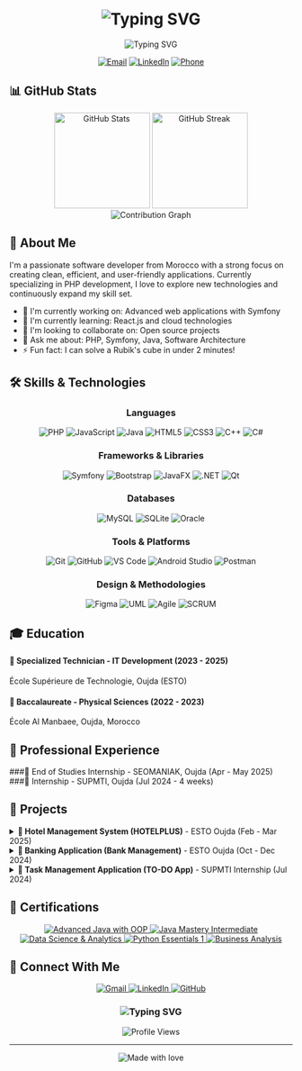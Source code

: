 <h1 align="center">
  <img src="https://readme-typing-svg.herokuapp.com?font=Fira+Code&size=30&duration=3000&pause=1000&color=2E9EF7&center=true&vCenter=true&width=435&lines=Hello+World!+👋;I'm+Aymane+AZIZ;Welcome+to+my+GitHub!" alt="Typing SVG" />
</h1>

<p align="center">
  <img src="https://readme-typing-svg.herokuapp.com?font=Fira+Code&pause=1000&color=27A4F7&center=true&vCenter=true&width=435&lines=Software+Developer;Full-Stack+Developer;Tech+Enthusiast;Problem+Solver" alt="Typing SVG" />
</p>

<div align="center">
  
  [![Email](https://img.shields.io/badge/Email-aymenaziz1234g%40gmail.com-D14836?style=for-the-badge&logo=gmail&logoColor=white)](mailto:aymenaziz1234g@gmail.com)
  [![LinkedIn](https://img.shields.io/badge/LinkedIn-Aymane_AZIZ-0077B5?style=for-the-badge&logo=linkedin&logoColor=white)](https://www.linkedin.com/in/aziz77)
  [![Phone](https://img.shields.io/badge/Phone-+212766633323-22C55E?style=for-the-badge&logo=whatsapp&logoColor=white)](tel:+212766633323)
  
</div>


## 📊 GitHub Stats

<div align="center">
  <img src="https://github-readme-stats.vercel.app/api?username=aymaneaziz&show_icons=true&theme=radical" height="170px" alt="GitHub Stats" />
  <img src="https://github-readme-streak-stats.herokuapp.com/?user=aymaneaziz&theme=radical" height="170px" alt="GitHub Streak" />
</div>

<div align="center">
  <img src="https://github-readme-activity-graph.vercel.app/graph?username=aymaneaziz&theme=react-dark" alt="Contribution Graph" />
</div>

## 🚀 About Me

I'm a passionate software developer from Morocco with a strong focus on creating clean, efficient, and user-friendly applications. Currently specializing in PHP development, I love to explore new technologies and continuously expand my skill set.

- 🔭 I'm currently working on: Advanced web applications with Symfony
- 🌱 I'm currently learning: React.js and cloud technologies
- 👯 I'm looking to collaborate on: Open source projects
- 💬 Ask me about: PHP, Symfony, Java, Software Architecture
- ⚡ Fun fact: I can solve a Rubik's cube in under 2 minutes!

## 🛠️ Skills & Technologies

<div align="center">

  ### Languages
  ![PHP](https://img.shields.io/badge/PHP-777BB4?style=for-the-badge&logo=php&logoColor=white)
  ![JavaScript](https://img.shields.io/badge/JavaScript-F7DF1E?style=for-the-badge&logo=javascript&logoColor=black)
  ![Java](https://img.shields.io/badge/Java-ED8B00?style=for-the-badge&logo=openjdk&logoColor=white)
  ![HTML5](https://img.shields.io/badge/HTML5-E34F26?style=for-the-badge&logo=html5&logoColor=white)
  ![CSS3](https://img.shields.io/badge/CSS3-1572B6?style=for-the-badge&logo=css3&logoColor=white)
  ![C++](https://img.shields.io/badge/C++-00599C?style=for-the-badge&logo=c%2B%2B&logoColor=white)
  ![C#](https://img.shields.io/badge/C%23-239120?style=for-the-badge&logo=csharp&logoColor=white)
  
  ### Frameworks & Libraries
  ![Symfony](https://img.shields.io/badge/Symfony-000000?style=for-the-badge&logo=symfony&logoColor=white)
  ![Bootstrap](https://img.shields.io/badge/Bootstrap-563D7C?style=for-the-badge&logo=bootstrap&logoColor=white)
  ![JavaFX](https://img.shields.io/badge/JavaFX-007396?style=for-the-badge&logo=java&logoColor=white)
  ![.NET](https://img.shields.io/badge/.NET-512BD4?style=for-the-badge&logo=dotnet&logoColor=white)
  ![Qt](https://img.shields.io/badge/Qt-41CD52?style=for-the-badge&logo=qt&logoColor=white)

  ### Databases
  ![MySQL](https://img.shields.io/badge/MySQL-4479A1?style=for-the-badge&logo=mysql&logoColor=white)
  ![SQLite](https://img.shields.io/badge/SQLite-003B57?style=for-the-badge&logo=sqlite&logoColor=white)
  ![Oracle](https://img.shields.io/badge/Oracle-F80000?style=for-the-badge&logo=oracle&logoColor=white)

  ### Tools & Platforms
  ![Git](https://img.shields.io/badge/Git-F05032?style=for-the-badge&logo=git&logoColor=white)
  ![GitHub](https://img.shields.io/badge/GitHub-181717?style=for-the-badge&logo=github&logoColor=white)
  ![VS Code](https://img.shields.io/badge/VS_Code-007ACC?style=for-the-badge&logo=visual-studio-code&logoColor=white)
  ![Android Studio](https://img.shields.io/badge/Android_Studio-3DDC84?style=for-the-badge&logo=android-studio&logoColor=white)
  ![Postman](https://img.shields.io/badge/Postman-FF6C37?style=for-the-badge&logo=postman&logoColor=white)

  ### Design & Methodologies
  ![Figma](https://img.shields.io/badge/Figma-F24E1E?style=for-the-badge&logo=figma&logoColor=white)
  ![UML](https://img.shields.io/badge/UML-0B1F35?style=for-the-badge&logo=uml&logoColor=white)
  ![Agile](https://img.shields.io/badge/Agile-009688?style=for-the-badge&logo=agile&logoColor=white)
  ![SCRUM](https://img.shields.io/badge/SCRUM-6DB33F?style=for-the-badge&logo=scrum&logoColor=white)

</div>

## 🎓 Education

<div align="left">
  <h4>🎯 Specialized Technician - IT Development (2023 - 2025)</h4>
  <p>École Supérieure de Technologie, Oujda (ESTO)</p>
  
  <h4>🎯 Baccalaureate - Physical Sciences (2022 - 2023)</h4>
  <p>École Al Manbaee, Oujda, Morocco</p>
</div>

## 💼 Professional Experience


  ###🔹 End of Studies Internship - SEOMANIAK, Oujda (Apr - May 2025)
  ###🔹 Internship - SUPMTI, Oujda (Jul 2024 - 4 weeks)


## 📂 Projects

<details>
  <summary><b>🏨 Hotel Management System (HOTELPLUS)</b> - ESTO Oujda (Feb - Mar 2025)</summary>
  <p>
    Development of dual applications (web and desktop) for managing hotel reservations, rooms, services, and more.<br>
    <b>Technologies:</b> MVC Architecture, HTML, CSS, JavaScript, AJAX, PHP, MySQL, Java, JavaFX
  </p>
</details>

<details>
  <summary><b>🧮 Banking Application (Bank Management)</b> - ESTO Oujda (Oct - Dec 2024)</summary>
  <p>
    Creation of a secure banking system with account management, transaction processing, and authentication features.<br>
    <b>Technologies:</b> Qt Creator, C++, SQLite
  </p>
</details>

<details>
  <summary><b>📑 Task Management Application (TO-DO App)</b> - SUPMTI Internship (Jul 2024)</summary>
  <p>
    Development of an application for managing tasks, projects, and progress tracking.<br>
    <b>Technologies:</b> HTML, CSS, JavaScript, PHP, MySQL
  </p>
</details>

## 🏅 Certifications

<div align="center">
  <a href="https://www.udemy.com/certificate/UC-4b065a41-60c5-4e37-886e-4fa778f999a8/">
    <img src="https://img.shields.io/badge/Udemy-Advanced_Java_with_OOP-EC5252?style=for-the-badge&logo=udemy&logoColor=white" alt="Advanced Java with OOP">
  </a>
  
  <a href="https://www.udemy.com/certificate/UC-f0248104-319d-4c2d-89ca-be8f20a0b181/">
    <img src="https://img.shields.io/badge/Udemy-Java_Mastery_Intermediate-EC5252?style=for-the-badge&logo=udemy&logoColor=white" alt="Java Mastery Intermediate">
  </a>
  
  <a href="https://www.life-global.org/certificate/ce493ffb-fcbc-40f3-a484-407348c2f3aa">
    <img src="https://img.shields.io/badge/HP_LIFE-Data_Science_&_Analytics-0096D6?style=for-the-badge&logo=hp&logoColor=white" alt="Data Science & Analytics">
  </a>
  
  <a href="https://www.credly.com/badges/40cfbed1-6c70-41fb-adc6-b75ac4f41a24">
    <img src="https://img.shields.io/badge/Cisco-Python_Essentials_1-1BA0D7?style=for-the-badge&logo=cisco&logoColor=white" alt="Python Essentials 1">
  </a>
  
  <a href="https://coursera.org/share/1c3dbfb3bf48f978529d4805ce23c266">
    <img src="https://img.shields.io/badge/Coursera-Business_Analysis_&_Process_Management-0056D2?style=for-the-badge&logo=coursera&logoColor=white" alt="Business Analysis">
  </a>
</div>



## 📱 Connect With Me

<div align="center">
  <a href="mailto:aymenaziz1234g@gmail.com">
    <img src="https://img.shields.io/badge/Gmail-D14836?style=for-the-badge&logo=gmail&logoColor=white" alt="Gmail">
  </a>
  <a href="https://www.linkedin.com/in/aziz77">
    <img src="https://img.shields.io/badge/LinkedIn-0077B5?style=for-the-badge&logo=linkedin&logoColor=white" alt="LinkedIn">
  </a>
  <a href="https://github.com/aymaneaziz">
    <img src="https://img.shields.io/badge/GitHub-100000?style=for-the-badge&logo=github&logoColor=white" alt="GitHub">
  </a>
</div>

<h3 align="center">
  <img src="https://readme-typing-svg.herokuapp.com?font=Montserrat&weight=600&size=22&pause=1000&color=38BDF8&center=true&vCenter=true&width=500&lines=Always+learning%2C+always+growing.;Thank+you+for+visiting+my+profile!" alt="Typing SVG" />
</h3>

<div align="center">
  <img src="https://komarev.com/ghpvc/?username=aymaneaziz&color=0891B2&style=for-the-badge" alt="Profile Views" />
</div>

---

<p align="center">
  <img src="https://img.shields.io/badge/Made%20with%20❤️%20by-Aymane%20AZIZ-F43F5E?style=for-the-badge" alt="Made with love">
</p>
